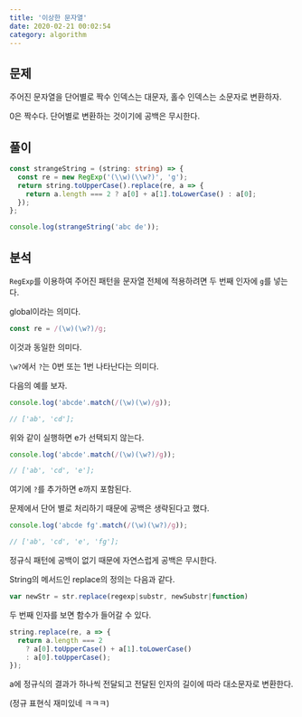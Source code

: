 ```yaml
---
title: '이상한 문자열'
date: 2020-02-21 00:02:54
category: algorithm
---
```


## 문제

주어진 문자열을 단어별로 짝수 인덱스는 대문자, 홀수 인덱스는 소문자로 변환하자.

0은 짝수다. 단어별로 변환하는 것이기에 공백은 무시한다.

## 풀이

```ts
const strangeString = (string: string) => {
  const re = new RegExp('(\\w)(\\w?)', 'g');
  return string.toUpperCase().replace(re, a => {
    return a.length === 2 ? a[0] + a[1].toLowerCase() : a[0];
  });
};

console.log(strangeString('abc de'));
```

## 분석

`RegExp`를 이용하여 주어진 패턴을 문자열 전체에 적용하려면 두 번째 인자에 `g`를 넣는다.

global이라는 의미다.

```ts
const re = /(\w)(\w?)/g;
```

이것과 동일한 의미다.

`\w?`에서 `?`는 0번 또는 1번 나타난다는 의미다.

다음의 예를 보자.

```ts
console.log('abcde'.match(/(\w)(\w)/g));

// ['ab', 'cd'];
```

위와 같이 실행하면 e가 선택되지 않는다.

```ts
console.log('abcde'.match(/(\w)(\w?)/g));

// ['ab', 'cd', 'e'];
```

여기에 `?`를 추가하면 e까지 포함된다.

문제에서 단어 별로 처리하기 때문에 공백은 생략된다고 했다.

```ts
console.log('abcde fg'.match(/(\w)(\w?)/g));

// ['ab', 'cd', 'e', 'fg'];
```

정규식 패턴에 공백이 없기 때문에 자연스럽게 공백은 무시한다.

String의 메서드인 replace의 정의는 다음과 같다.

```ts
var newStr = str.replace(regexp|substr, newSubstr|function)
```

두 번째 인자를 보면 함수가 들어갈 수 있다.

```ts
string.replace(re, a => {
  return a.length === 2
    ? a[0].toUpperCase() + a[1].toLowerCase()
    : a[0].toUpperCase();
});
```

a에 정규식의 결과가 하나씩 전달되고 전달된 인자의 길이에 따라 대소문자로 변환한다.

(정규 표현식 재미있네 ㅋㅋㅋ)
